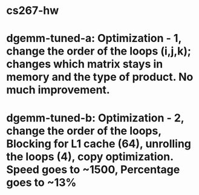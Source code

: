 # cs267-hw
# dgemm-tuned-a: Optimization - 1, change the order of the loops (i,j,k); changes which matrix stays in memory and the type of product. No much improvement.
# dgemm-tuned-b: Optimization - 2, change the order of the loops, Blocking for L1 cache (64), unrolling the loops (4), copy optimization. Speed goes to ~1500, Percentage goes to ~13%
